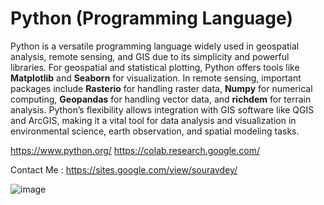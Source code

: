 # Python (Programming Language)

Python is a versatile programming language widely used in geospatial analysis, remote sensing, and GIS due to its simplicity and powerful libraries. For geospatial and statistical plotting, Python offers tools like **Matplotlib** and **Seaborn** for visualization. In remote sensing, important packages include **Rasterio** for handling raster data, **Numpy** for numerical computing, **Geopandas** for handling vector data, and **richdem** for terrain analysis. Python’s flexibility allows integration with GIS software like QGIS and ArcGIS, making it a vital tool for data analysis and visualization in environmental science, earth observation, and spatial modeling tasks.

https://www.python.org/
https://colab.research.google.com/

Contact Me : https://sites.google.com/view/souravdey/


![image](https://github.com/user-attachments/assets/f19c0978-d851-4c36-8228-66fd2a65d1a0)
